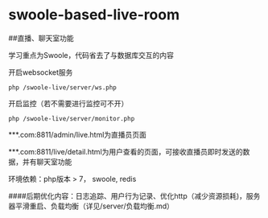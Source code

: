 # swoole-based-live-room
##直播、聊天室功能

学习重点为Swoole，代码省去了与数据库交互的内容

开启websocket服务
```
php /swoole-live/server/ws.php 
```
开启监控（若不需要进行监控可不开）
```
php /swoole-live/server/monitor.php
```
***.com:8811/admin/live.html为直播员页面

***.com:8811/live/detail.html为用户查看的页面，可接收直播员即时发送的数据，并有聊天室功能

环境依赖：php版本 > 7， swoole, redis

####后期优化内容：日志追踪、用户行为记录、优化http（减少资源损耗)，服务器平滑重启、负载均衡（详见/server/负载均衡.md）
